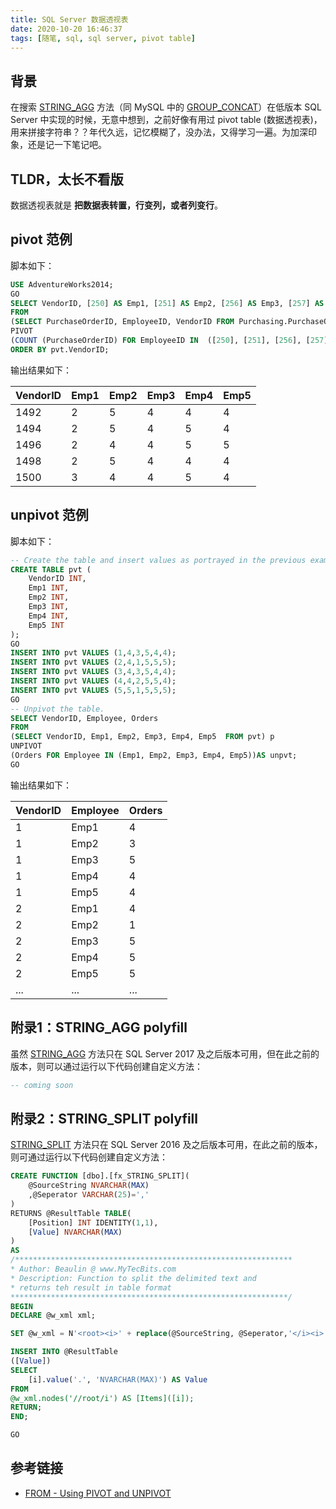 ```yaml
---
title: SQL Server 数据透视表
date: 2020-10-20 16:46:37
tags: [随笔, sql, sql server, pivot table]
---
```


## 背景

在搜索 [STRING_AGG](https://docs.microsoft.com/en-us/sql/t-sql/functions/string-agg-transact-sql?view=sql-server-ver15) 方法（同 MySQL 中的 [GROUP_CONCAT](https://dev.mysql.com/doc/refman/8.0/en/aggregate-functions.html#function_group-concat)）在低版本 SQL Server 中实现的时候，无意中想到，之前好像有用过 pivot table (数据透视表)，用来拼接字符串？？年代久远，记忆模糊了，没办法，又得学习一遍。为加深印象，还是记一下笔记吧。

## TLDR，太长不看版

数据透视表就是 **把数据表转置，行变列，或者列变行**。

## pivot 范例

脚本如下：

``` sql
USE AdventureWorks2014;  
GO  
SELECT VendorID, [250] AS Emp1, [251] AS Emp2, [256] AS Emp3, [257] AS Emp4, [260] AS Emp5  
FROM   
(SELECT PurchaseOrderID, EmployeeID, VendorID FROM Purchasing.PurchaseOrderHeader) p  
PIVOT  
(COUNT (PurchaseOrderID) FOR EmployeeID IN  ([250], [251], [256], [257], [260])) AS pvt  
ORDER BY pvt.VendorID;
```

输出结果如下：

|VendorID    |    Emp1    |    Emp2    |    Emp3    |    Emp4    |    Emp5    |
|------------|------------|------------|------------|------------|------------|
|1492        |     2      |       5      |     4      |     4      |     4    |
|1494        |     2      |       5      |     4      |     5      |     4    |
|1496        |     2      |       4      |     4      |     5      |     5    |
|1498        |     2      |       5      |     4      |     4      |     4    |
|1500        |     3      |       4      |     4      |     5      |     4    |

## unpivot 范例

脚本如下：

```sql
-- Create the table and insert values as portrayed in the previous example.  
CREATE TABLE pvt (
    VendorID INT, 
    Emp1 INT, 
    Emp2 INT,  
    Emp3 INT, 
    Emp4 INT, 
    Emp5 INT
);  
GO  
INSERT INTO pvt VALUES (1,4,3,5,4,4);  
INSERT INTO pvt VALUES (2,4,1,5,5,5);  
INSERT INTO pvt VALUES (3,4,3,5,4,4);  
INSERT INTO pvt VALUES (4,4,2,5,5,4);  
INSERT INTO pvt VALUES (5,5,1,5,5,5);  
GO  
-- Unpivot the table.  
SELECT VendorID, Employee, Orders  
FROM   
(SELECT VendorID, Emp1, Emp2, Emp3, Emp4, Emp5  FROM pvt) p  
UNPIVOT  
(Orders FOR Employee IN (Emp1, Emp2, Emp3, Emp4, Emp5))AS unpvt;  
GO
```

输出结果如下：

|VendorID  |  Employee  |  Orders|
|-----------|-----------|--------|
|1      |      Emp1    |   4|
|1      |      Emp2    |   3|
|1      |      Emp3    |   5|
|1      |      Emp4    |   4|
|1      |      Emp5    |   4|
|2      |      Emp1    |   4|
|2      |      Emp2    |   1|
|2      |      Emp3    |   5|
|2      |      Emp4    |   5|
|2      |      Emp5    |   5|
|...  |...  |...  |

## 附录1：STRING_AGG polyfill

虽然 [STRING_AGG](https://docs.microsoft.com/en-us/sql/t-sql/functions/string-agg-transact-sql?view=sql-server-ver15) 方法只在 SQL Server 2017 及之后版本可用，但在此之前的版本，则可以通过运行以下代码创建自定义方法：

``` sql
-- coming soon
```

## 附录2：STRING_SPLIT polyfill

[STRING_SPLIT](https://docs.microsoft.com/en-us/sql/t-sql/functions/string-split-transact-sql?view=sql-server-ver15) 方法只在 SQL Server 2016 及之后版本可用，在此之前的版本，则可通过运行以下代码创建自定义方法：

``` sql
CREATE FUNCTION [dbo].[fx_STRING_SPLIT](
	@SourceString NVARCHAR(MAX)
	,@Seperator VARCHAR(25)=','
)
RETURNS @ResultTable TABLE(
	[Position] INT IDENTITY(1,1),
	[Value] NVARCHAR(MAX)
)
AS
/**************************************************************
* Author: Beaulin @ www.MyTecBits.com
* Description: Function to split the delimited text and
* returns teh result in table format
**************************************************************/
BEGIN
DECLARE @w_xml xml;

SET @w_xml = N'<root><i>' + replace(@SourceString, @Seperator,'</i><i>') + '</i></root>';

INSERT INTO @ResultTable
([Value])
SELECT 
	[i].value('.', 'NVARCHAR(MAX)') AS Value 
FROM 
@w_xml.nodes('//root/i') AS [Items]([i]);
RETURN;
END;

GO
```

## 参考链接

- [FROM - Using PIVOT and UNPIVOT](https://docs.microsoft.com/en-us/sql/t-sql/queries/from-using-pivot-and-unpivot?view=sql-server-ver15)

